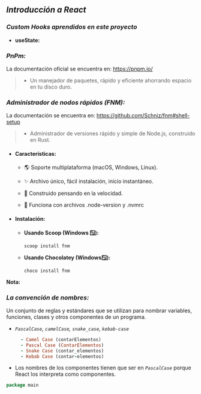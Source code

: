 ## **_Introducción a React_**

### **_Custom Hooks aprendidos en este proyecto_**

+ **useState:** 

### **_PnPm:_**

La documentación oficial se encuentra en: https://pnpm.io/

> + Un manejador de paquetes, rápido y eficiente ahorrando espacio en tu disco duro.

### **_Administrador de nodos rápidos (FNM):_** 

La documentación se encuentra en: https://github.com/Schniz/fnm#shell-setup

> + Administrador de versiones rápido y simple de Node.js, construido en Rust.

+ #### **Características:**

  + 🌎 Soporte multiplataforma (macOS, Windows, Linux).

  + ✨ Archivo único, fácil instalación, inicio instantáneo.

  + 🚀 Construido pensando en la velocidad.

  + 📂 Funciona con archivos .node-version y .nvmrc

+ #### **Instalación:**

  + **Usando Scoop (Windows 🪟):**

    `scoop install fnm`

  + **Usando Chocolatey (Windows🪟):**

    `choco install fnm`

**Nota:**

### **_La convención de nombres:_** 

Un conjunto de reglas y estándares que se utilizan para nombrar variables, funciones, clases y otros componentes de un programa.
    
  + _`PascalCase`, `camelCase`, `snake_case`, `kebab-case`_

    ```Ruby
      - Camel Case (contarElementos)
      - Pascal Case (ContarElementos)
      - Snake Case (contar_elementos)
      - Kebab Case (contar-elementos)
    ```

  + Los nombres de los componentes tienen que ser en _`PascalCase`_ porque React los interpreta como componentes.


```go
package main

```